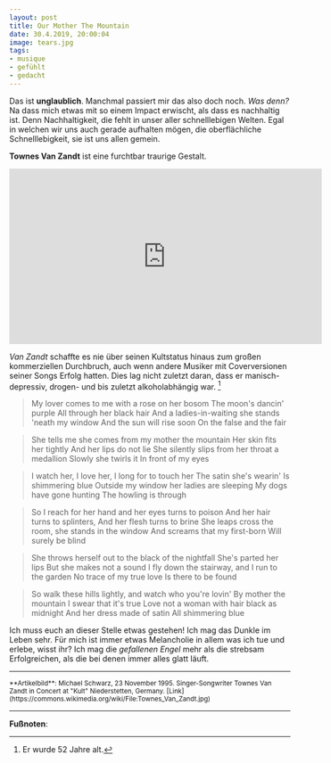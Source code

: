 ```yaml
---
layout: post
title: Our Mother The Mountain
date: 30.4.2019, 20:00:04
image: tears.jpg
tags:
- musique
- gefühlt
- gedacht
---
```


Das ist **unglaublich**. Manchmal passiert mir das also doch noch. *Was denn?* Na dass mich etwas mit so einem Impact erwischt, als dass es nachhaltig ist. Denn Nachhaltigkeit, die fehlt in unser aller schnelllebigen Welten. Egal in welchen wir uns auch gerade aufhalten mögen, die oberflächliche Schnelllebigkeit, sie ist uns allen gemein.

**Townes Van Zandt** ist eine furchtbar traurige Gestalt.

<div align="center">
  <iframe width="560" height="315" src="https://www.youtube.com/embed/DW4XgQvcDsQ" frameborder="0" allow="accelerometer; autoplay; encrypted-media; gyroscope; picture-in-picture" allowfullscreen></iframe>
</div>

*Van Zandt* schaffte es nie über seinen Kultstatus hinaus zum großen kommerziellen Durchbruch, auch wenn andere Musiker mit Coverversionen seiner Songs Erfolg hatten. Dies lag nicht zuletzt daran, dass er manisch-depressiv, drogen- und bis zuletzt alkoholabhängig war. [^1]

> My lover comes to me with a rose on her bosom
The moon's dancin' purple
All through her black hair
And a ladies-in-waiting she stands 'neath my window
And the sun will rise soon
On the false and the fair

> She tells me she comes from my mother the mountain
Her skin fits her tightly
And her lips do not lie
She silently slips from her throat a medallion
Slowly she twirls it
In front of my eyes

> I watch her, I love her, I long for to touch her
The satin she's wearin'
Is shimmering blue
Outside my window her ladies are sleeping
My dogs have gone hunting
The howling is through

> So I reach for her hand and her eyes turns to poison
And her hair turns to splinters,
And her flesh turns to brine
She leaps cross the room, she stands in the window
And screams that my first-born
Will surely be blind

> She throws herself out to the black of the nightfall
She's parted her lips
But she makes not a sound
I fly down the stairway, and I run to the garden
No trace of my true love
Is there to be found

> So walk these hills lightly, and watch who you're lovin'
By mother the mountain
I swear that it's true
Love not a woman with hair black as midnight
And her dress made of satin
All shimmering blue

Ich muss euch an dieser Stelle etwas gestehen! Ich mag das Dunkle im Leben sehr. Für mich ist immer etwas Melancholie in allem was ich tue und erlebe, wisst ihr? Ich mag die *gefallenen Engel* mehr als die strebsam Erfolgreichen, als die bei denen immer alles glatt läuft.

---

<small>
**Artikelbild**: Michael Schwarz, 23 November 1995. Singer-Songwriter Townes Van Zandt in Concert at "Kult" Niederstetten, Germany. [Link](https://commons.wikimedia.org/wiki/File:Townes_Van_Zandt.jpg)
</small>

---

**Fußnoten**:

[^1]: Er wurde 52 Jahre alt.
